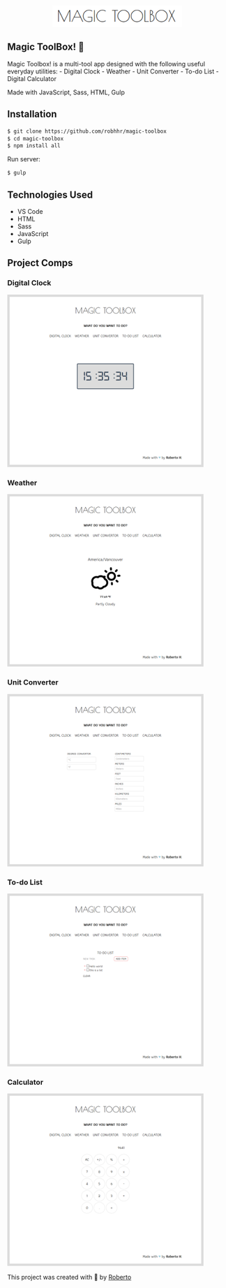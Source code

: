 <p align="center">
    <img src="./images/toolbox-logo.png" height="50px">
</p>

## Magic ToolBox! 🧙

Magic Toolbox! is a multi-tool app designed with the following useful everyday utilities: 
    - Digital Clock
    - Weather
    - Unit Converter
    - To-do List
    - Digital Calculator

Made with JavaScript, Sass, HTML, Gulp

## Installation
 ```sh
$ git clone https://github.com/robhhr/magic-toolbox
$ cd magic-toolbox
$ npm install all
```
Run server:
```sh
$ gulp
```

## Technologies Used

* VS Code
* HTML
* Sass
* JavaScript
* Gulp

## Project Comps
### Digital Clock
<img src="./images/screenshot-clock.png" width="450" height="auto">

### Weather
<img src="./images/screenshot-weather.png" width="450" height="auto">

### Unit Converter
<img src="./images/screenshot-unit.png" width="450" height="auto">

### To-do List
<img src="./images/screenshot-todo.png" width="450" height="auto">

### Calculator
<img src="./images/screenshot-calculator.png" width="450" height="auto">

This project was created with 💙 by <a href="https://twitter.com/hallorob">Roberto</a>
